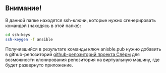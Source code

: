 ## Внимание!
В данной папке находятся ssh-ключи, которые нужно сгенерировать командой (находясь в этой папке):
```sh
cd ssh-keys
ssh-keygen -f ansible
```
Получившийся в результате команды ключ anisble.pub нужно добавить в github-репозиторий [github-репозиторий проекта Слёрм](https://gitlab.slurm.io/edu/xpaste_practicum) для возможности клонирования репозитория на виртуальную машину, где будет развернуто приложение.